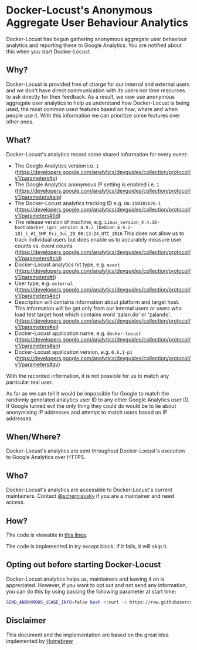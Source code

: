 # Docker-Locust's Anonymous Aggregate User Behaviour Analytics
Docker-Locust has begun gathering anonymous aggregate user behaviour analytics and reporting these to Google Analytics. You are notified about this when you start Docker-Locust.

## Why?
Docker-Locust is provided free of charge for our internal and external users and we don't have direct communication with its users nor time resources to ask directly for their feedback. As a result, we now use anonymous aggregate user analytics to help us understand how Docker-Locust is being used, the most common used features based on how, where and when people use it. With this information we can prioritize some features over other ones.

## What?
Docker-Locust's analytics record some shared information for every event:

- The Google Analytics version i.e. `1` (https://developers.google.com/analytics/devguides/collection/protocol/v1/parameters#v)
- The Google Analytics anonymous IP setting is enabled i.e. `1` (https://developers.google.com/analytics/devguides/collection/protocol/v1/parameters#aip)
- The Docker-Locust analytics tracking ID e.g. `UA-110383676-1` (https://developers.google.com/analytics/devguides/collection/protocol/v1/parameters#tid)
- The release version of machine, e.g. `Linux_version_4.4.16-boot2docker_(gcc_version_4.9.2_(Debian_4.9.2-10)_)_#1_SMP_Fri_Jul_29_00:13:24_UTC_2016` This does not allow us to track individual users but does enable us to accurately measure user counts vs. event counts (https://developers.google.com/analytics/devguides/collection/protocol/v1/parameters#cid)
- Docker-Locust analytics hit type, e.g. `event` (https://developers.google.com/analytics/devguides/collection/protocol/v1/parameters#t)
- User type, e.g. `external` (https://developers.google.com/analytics/devguides/collection/protocol/v1/parameters#ec)
- Description will contains information about platform and target host. This information will be get only from our internal users or users who load test target host which contains word 'zalan.do' or 'zalando'. (https://developers.google.com/analytics/devguides/collection/protocol/v1/parameters#el)
- Docker-Locust application name, e.g. `docker-locust` (https://developers.google.com/analytics/devguides/collection/protocol/v1/parameters#an)
- Docker-Locust application version, e.g. `0.8.1-p1` (https://developers.google.com/analytics/devguides/collection/protocol/v1/parameters#av)

With the recorded information, it is not possible for us to match any particular real user.

As far as we can tell it would be impossible for Google to match the randomly generated analytics user ID to any other Google Analytics user ID. If Google turned evil the only thing they could do would be to lie about anonymising IP addresses and attempt to match users based on IP addresses.

## When/Where?
Docker-Locust's analytics are sent throughout Docker-Locust's execution to Google Analytics over HTTPS.

## Who?
Docker-Locust's analytics are accessible to Docker-Locust's current maintainers. Contact [@scherniavsky](https://github.com/scherniavsky) if you are a maintainer and need access.

## How?
The code is viewable in [this lines](./src/app.py#L174-L239).

The code is implemented in try except block. If it fails, it will skip it.

## Opting out before starting Docker-Locust
Docker-Locust analytics helps us, maintainers and leaving it on is appreciated. However, if you want to opt out and not send any information, you can do this by using passing the following parameter at start time:

```sh
SEND_ANONYMOUS_USAGE_INFO=false bash <(curl -s https://raw.githubusercontent.com/zalando-incubator/docker-locust/master/local.sh) deploy
```

## Disclaimer
This document and the implementation are based on the great idea implemented by [Homebrew](https://github.com/Homebrew/brew/blob/master/docs/Analytics.md)
